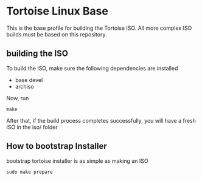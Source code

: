 # Tortoise Linux Base

This is the base profile for building the Tortoise ISO. 
All more complex ISO builds must be based on this repository.

## building the ISO

To build the ISO, make sure the following dependencies are installed

* base devel
* archiso

Now, run

    make

After that, if the build process completes successfully, you will have a fresh ISO in the iso/ folder

## How to bootstrap Installer

bootstrap tortoise installer is as simple as making an ISO

    sudo make prepare
